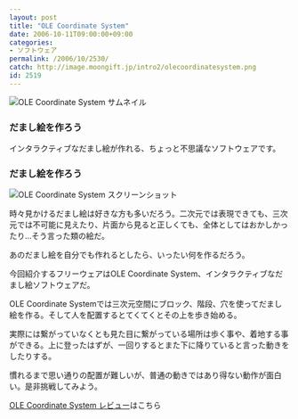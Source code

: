 ```yaml
---
layout: post
title: "OLE Coordinate System"
date: 2006-10-11T09:00:00+09:00
categories:
- ソフトウェア
permalink: /2006/10/2530/
catch: http://image.moongift.jp/intro2/olecoordinatesystem.png
id: 2519
---
```

 ![OLE Coordinate System サムネイル](http://image.moongift.jp/intro2/olecoordinatesystem.t.png "OLE Coordinate System サムネイル")
  

### だまし絵を作ろう
  
インタラクティブなだまし絵が作れる、ちょっと不思議なソフトウェアです。  
<!--more-->  

### だまし絵を作ろう
  

![OLE Coordinate System スクリーンショット](http://image.moongift.jp/intro2/olecoordinatesystem.png "OLE Coordinate System スクリーンショット")

  

時々見かけるだまし絵は好きな方も多いだろう。二次元では表現できても、三次元では不可能に見えたり、片面から見ると正しくても、全体としてはおかしかったり…そう言った類の絵だ。

  

あのだまし絵を自分でも作れるとしたら、いったい何を作るだろう。

  

今回紹介するフリーウェアはOLE Coordinate System、インタラクティブなだまし絵ソフトウェアだ。

  

OLE Coordinate Systemでは三次元空間にブロック、階段、穴を使ってだまし絵を作る。そして人を配置するとてくてくとその上を歩き始める。

  

実際には繋がっていなくとも見た目に繋がっている場所は歩く事や、着地する事ができる。上に登ったはずが、一回りするとまた下に降りていると言った動きをしたりする。

  

慣れるまで思い通りの配置が難しいが、普通の動きではあり得ない動作が面白い。是非挑戦してみよう。

  

[OLE Coordinate System レビュー](http://fw.moongift.jp/review/i-2531.html)はこちら

